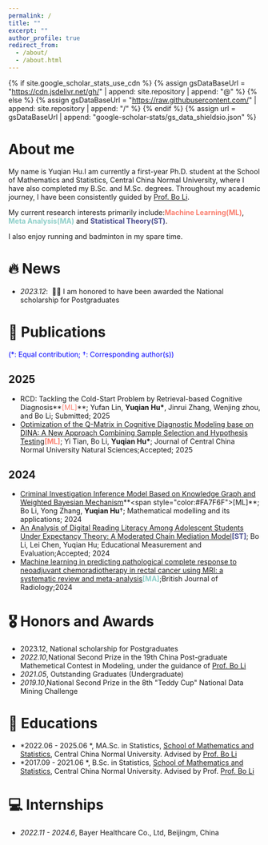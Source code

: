 ```yaml
---
permalink: /
title: ""
excerpt: ""
author_profile: true
redirect_from: 
  - /about/
  - /about.html
---
```


{% if site.google_scholar_stats_use_cdn %}
{% assign gsDataBaseUrl = "https://cdn.jsdelivr.net/gh/" | append: site.repository | append: "@" %}
{% else %}
{% assign gsDataBaseUrl = "https://raw.githubusercontent.com/" | append: site.repository | append: "/" %}
{% endif %}
{% assign url = gsDataBaseUrl | append: "google-scholar-stats/gs_data_shieldsio.json" %}

<span class='anchor' id='about-me'></span>

# About me
My name is Yuqian Hu.I am currently a first-year Ph.D. student at the School of Mathematics and Statistics, Central China Normal University, where I have also completed my B.Sc. and M.Sc. degrees. Throughout my academic journey, I have been consistently guided by [Prof. Bo Li](https://maths.ccnu.edu.cn/info/1040/18436.htm).

My current research interests primarily include:**<span style="color:#FA7F6F">Machine Learning(ML)</span>**, **<span style="color:#8ECFC9">Meta Analysis(MA)</span>** and **<span style="color:#4A4E8E">Statistical Theory(ST)</span>**. 

I also enjoy running and badminton in my spare time.

# 🔥 News
- *2023.12*: &nbsp;🎉🎉 I am honored to have been awarded the National scholarship for Postgraduates

# 📝 Publications
<span style="color:blue">(\*: Equal contribution; $\dagger$: Corresponding author(s))</span>
## 2025
- RCD: Tackling the Cold-Start Problem by Retrieval-based Cognitive Diagnosis**<span style="color:#FA7F6F">[ML]</span>**; Yufan Lin, **Yuqian Hu\***, Jinrui Zhang, Wenjing zhou, and Bo Li; Submitted; 2025
- [Optimization of the Q-Matrix in Cognitive Diagnostic Modeling base on DINA: A New Approach Combining Sample Selection and Hypothesis Testing](https://kns.cnki.net/kcms2/article/abstract?v=14CuGbpFC1B0Mk-uBJcczXEqzLbLJQ3XFoTKewpOAGo1yo27E9S3MyIQYb1N43pq-BcxNN5olBuMf_J2WwvnsNET7-OgifsMiEWkOFW2zE9iEfaWPxp7Ov-3RSegLoxlGIEqkPKZBXZ7pdgpjBqE9b-L962E-0A1G5RTlmI_Rn8Um1YPAYUkesicU_Gxj1E8&uniplatform=NZKPT&language=CHS)**<span style="color:#FA7F6F">[ML]</span>**; Yi Tian, Bo Li, **Yuqian Hu\***; Journal of Central China Normal University Natural Sciences;Accepted; 2025

## 2024
- [Criminal Investigation Inference Model Based on Knowledge Graph and Weighted Bayesian Mechanism]([https://qxyy.cbpt.cnki.net/WKD3/WebPublication/paperDigest.aspx?paperID=465d2cf3-31c0-4602-8f1c-c6de5edb68b1](https://kns.cnki.net/kcms2/article/abstract?v=14CuGbpFC1B0Mk-uBJcczXEqzLbLJQ3XFoTKewpOAGo4pVG71iqFy0HvoQ2cJi-DHjIQ7BrZIoIsy88wbEdaFUNJSi9nWWgXS4FP5I9j-3JhSFdnJIhqGcSfLnXCfGh6y7gk63MJazDF8m8KrF1RlJdTp0Q0nqo3p0hgBJ3oYVF3IuWkDRl6D9qOGC9qaVNK&uniplatform=NZKPT&language=CHS))**<span style="color:#FA7F6F">[ML]</span>**; Bo Li, Yong Zhang, **Yuqian Hu**$\dagger$; Mathematical modelling and its applications; 2024
- [An Analysis of Digital Reading Literacy Among Adolescent Students Under Expectancy Theory: A Moderated Chain Mediation Model](https://kns.cnki.net/kcms2/article/abstract?v=14CuGbpFC1B0Mk-uBJcczXEqzLbLJQ3XFoTKewpOAGpVShVOOFlZ9gGOP5MhNSxQDaPCo8yq14VSgCdYiWdw0K7-f3DLcVLWsJUNtYhUEr9HYSpVQNqMOkhtTAUMY0J3_h7bvo4_jwzJwLKGrUGRsRJpJmMyqoBy1QMIgFkj6oSrpnCk1m8Axy-Vmod7K5dd&uniplatform=NZKPT&language=CHS)**<span style="color:#4A4E8E">[ST]</span>**; Bo Li, Lei Chen, Yuqian Hu; Educational Measurement and Evaluation;Accepted; 2024
- [Machine learning in predicting pathological complete response to neoadjuvant chemoradiotherapy in rectal cancer using MRI: a systematic review and meta-analysis](https://academic.oup.com/bjr/article/97/1159/1243/7668440?login=true)**<span style="color:#8ECFC9">[MA]</span>**;British Journal of Radiology;2024



# 🎖 Honors and Awards
- 2023.12, National scholarship for Postgraduates
- *2022.10*,National Second Prize in the 19th China Post-graduate Mathemetical Contest in Modeling, under the guidance of [Prof. Bo Li](https://maths.ccnu.edu.cn/info/1040/18436.htm)
- *2021.05*, Outstanding Graduates (Undergraduate)
- *2019.10*,National Second Prize in the 8th "Teddy Cup" National Data Mining Challenge

# 📖 Educations
- *2022.06 - 2025.06 *, MA.Sc. in Statistics, [School of Mathematics and Statistics](http://maths.ccnu.edu.cn/), Central China Normal University. Advised by [Prof. Bo Li](https://maths.ccnu.edu.cn/info/1040/18436.htm)
- *2017.09 - 2021.06 *, B.Sc. in Statistics, [School of Mathematics and Statistics](http://maths.ccnu.edu.cn/), Central China Normal University. Advised by Prof. [Prof. Bo Li](https://maths.ccnu.edu.cn/info/1040/18436.htm)

# 💻 Internships
- *2022.11 - 2024.6*, Bayer Healthcare Co., Ltd, Beijingm, China
